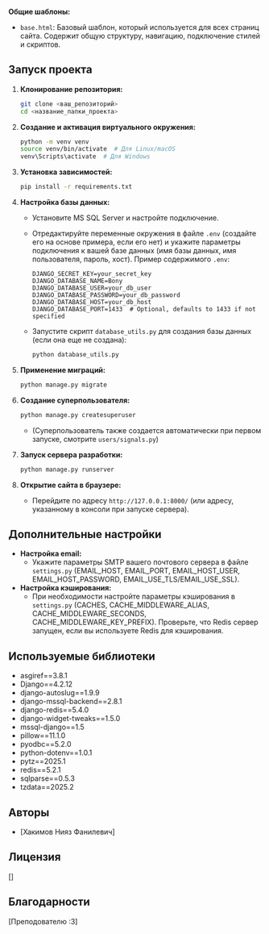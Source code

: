 
**Общие шаблоны:**

*   `base.html`: Базовый шаблон, который используется для всех страниц сайта. Содержит общую структуру, навигацию, подключение стилей и скриптов.

## Запуск проекта

1.  **Клонирование репозитория:**

    ```bash
    git clone <ваш_репозиторий>
    cd <название_папки_проекта>
    ```

2.  **Создание и активация виртуального окружения:**

    ```bash
    python -m venv venv
    source venv/bin/activate  # Для Linux/macOS
    venv\Scripts\activate  # Для Windows
    ```

3.  **Установка зависимостей:**

    ```bash
    pip install -r requirements.txt
    ```

4.  **Настройка базы данных:**

    *   Установите MS SQL Server и настройте подключение.
    *   Отредактируйте переменные окружения в файле `.env` (создайте его на основе примера, если его нет) и укажите параметры подключения к вашей базе данных (имя базы данных, имя пользователя, пароль, хост).  Пример содержимого `.env`:

        ```
        DJANGO_SECRET_KEY=your_secret_key
        DJANGO_DATABASE_NAME=Bony
        DJANGO_DATABASE_USER=your_db_user
        DJANGO_DATABASE_PASSWORD=your_db_password
        DJANGO_DATABASE_HOST=your_db_host
        DJANGO_DATABASE_PORT=1433  # Optional, defaults to 1433 if not specified
        ```

    *   Запустите скрипт `database_utils.py` для создания базы данных (если она еще не создана):

        ```bash
        python database_utils.py
        ```

5.  **Применение миграций:**

    ```bash
    python manage.py migrate
    ```

6.  **Создание суперпользователя:**

    ```bash
    python manage.py createsuperuser
    ```
    * (Суперпользователь также создается автоматически при первом запуске, смотрите `users/signals.py`)

7.  **Запуск сервера разработки:**

    ```bash
    python manage.py runserver
    ```

8.  **Открытие сайта в браузере:**

    *   Перейдите по адресу `http://127.0.0.1:8000/` (или адресу, указанному в консоли при запуске сервера).

## Дополнительные настройки

*   **Настройка email:**
    *   Укажите параметры SMTP вашего почтового сервера в файле `settings.py` (EMAIL_HOST, EMAIL_PORT, EMAIL_HOST_USER, EMAIL_HOST_PASSWORD, EMAIL_USE_TLS/EMAIL_USE_SSL).
*   **Настройка кэширования:**
    *   При необходимости настройте параметры кэширования в `settings.py` (CACHES, CACHE_MIDDLEWARE_ALIAS, CACHE_MIDDLEWARE_SECONDS, CACHE_MIDDLEWARE_KEY_PREFIX).  Проверьте, что Redis сервер запущен, если вы используете Redis для кэширования.

## Используемые библиотеки

*  asgiref==3.8.1
*  Django==4.2.12
*  django-autoslug==1.9.9
*  django-mssql-backend==2.8.1
*  django-redis==5.4.0
*  django-widget-tweaks==1.5.0
*  mssql-django==1.5
*  pillow==11.1.0
*  pyodbc==5.2.0
*  python-dotenv==1.0.1
*  pytz==2025.1
*  redis==5.2.1
*  sqlparse==0.5.3
*  tzdata==2025.2

## Авторы

*   [Хакимов Нияз Фанилевич]

## Лицензия

[]

## Благодарности

[Преподователю :3]